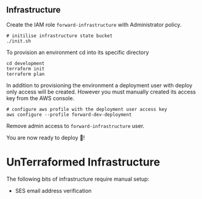 ## Infrastructure

Create the IAM role `forward-infrastructure` with Administrator policy.

```console
# initilise infrastructure state bucket
./init.sh
```

To provision an environment cd into its specific directory

```console
cd development
terraform init
terraform plan
```

In addition to provisioning the environment a deployment user with deploy only
access will be created. However you must manually created its access key from
the AWS console.

```console
# configure aws profile with the deployment user access key
aws configure --profile forward-dev-deployment
```

Remove admin access to `forward-infrastructure` user.

You are now ready to deploy 🎉!

# UnTerraformed Infrastructure

The following bits of infrastructure require manual setup:

- SES email address verification
